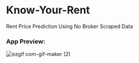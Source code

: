 # Know-Your-Rent
Rent Price Prediction Using No Broker Scraped Data


### App Preview:

![ezgif com-gif-maker (2)](https://user-images.githubusercontent.com/65092287/108159132-613f0b80-710c-11eb-8a4c-ba635ba96866.gif)

